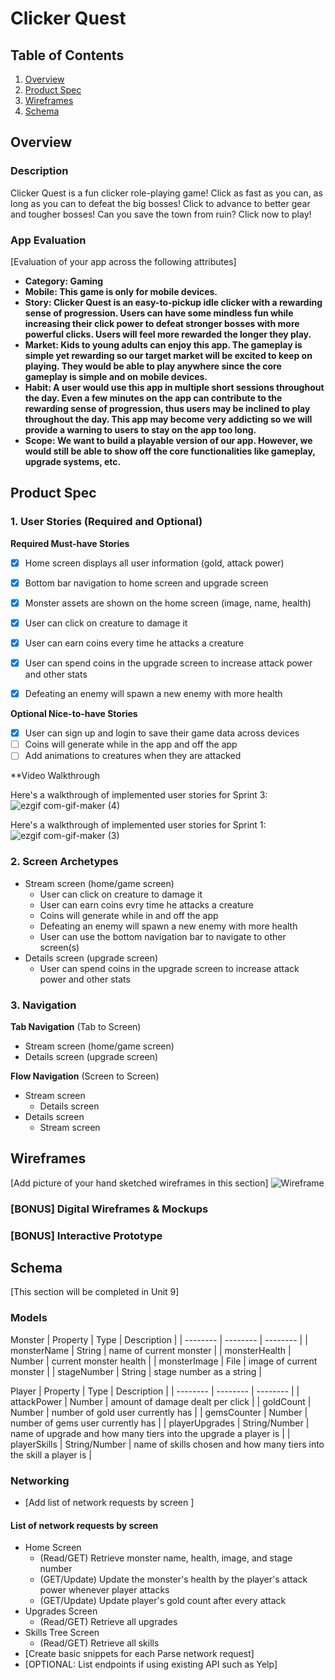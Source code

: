 # Clicker Quest

## Table of Contents
1. [Overview](#Overview)
1. [Product Spec](#Product-Spec)
1. [Wireframes](#Wireframes)
2. [Schema](#Schema)

## Overview
### Description
Clicker Quest is a fun clicker role-playing game! Click as fast as you can, as long as you can to defeat the big bosses! Click to advance to better gear and tougher bosses! Can you save the town from ruin? Click now to play!

### App Evaluation
[Evaluation of your app across the following attributes]
- **Category: Gaming**
- **Mobile: This game is only for mobile devices.**
- **Story: Clicker Quest is an easy-to-pickup idle clicker with a rewarding sense of progression. Users can have some mindless fun while increasing their click power to defeat stronger bosses with more powerful clicks. Users will feel more rewarded the longer they play.**
- **Market: Kids to young adults can enjoy this app. The gameplay is simple yet rewarding so our target market will be excited to keep on playing. They would be able to play anywhere since the core gameplay is simple and on mobile devices.**
- **Habit: A user would use this app in multiple short sessions throughout the day. Even a few minutes on the app can contribute to the rewarding sense of progression, thus users may be inclined to play throughout the day. This app may become very addicting so we will provide a warning to users to stay on the app too long.**
- **Scope: We want to build a playable version of our app. However, we would still be able to show off the core functionalities like gameplay, upgrade systems, etc.**

## Product Spec

### 1. User Stories (Required and Optional)

**Required Must-have Stories**

- [X] Home screen displays all user information (gold, attack power)
- [X] Bottom bar navigation to home screen and upgrade screen
- [x] Monster assets are shown on the home screen (image, name, health)
- [x] User can click on creature to damage it
- [x] User can earn coins every time he attacks a creature
- [x] User can spend coins in the upgrade screen to increase attack power and other stats
- [x] Defeating an enemy will spawn a new enemy with more health 


**Optional Nice-to-have Stories**

- [x] User can sign up and login to save their game data across devices
- [ ] Coins will generate while in the app and off the app
- [ ] Add animations to creatures when they are attacked

**Video Walkthrough

Here's a walkthrough of implemented user stories for Sprint 3:
![ezgif com-gif-maker (4)](https://user-images.githubusercontent.com/81489476/162473244-9ebf6d68-5580-4be0-8e87-a00f30f4f9ed.gif)


Here's a walkthrough of implemented user stories for Sprint 1:
![ezgif com-gif-maker (3)](https://user-images.githubusercontent.com/81489476/160213514-17c9e8f1-2e39-4e2c-97ad-c4a9e19b2c6f.gif)

### 2. Screen Archetypes

* Stream screen (home/game screen)
   * User can click on creature to damage it
   * User can earn coins evry time he attacks a creature
   * Coins will generate while in and off the app
   * Defeating an enemy will spawn a new enemy with more health
   * User can use the bottom navigation bar to navigate to other screen(s)
* Details screen (upgrade screen)
   * User can spend coins in the upgrade screen to increase attack power and other stats

### 3. Navigation

**Tab Navigation** (Tab to Screen)

* Stream screen (home/game screen)
* Details screen (upgrade screen)

**Flow Navigation** (Screen to Screen)

* Stream screen
   * Details screen
* Details screen
   * Stream screen

## Wireframes
[Add picture of your hand sketched wireframes in this section]
![Wireframe](https://user-images.githubusercontent.com/81489476/159105642-2c923f4e-e7f5-4ac5-a9e2-0c9cc331472b.png)


### [BONUS] Digital Wireframes & Mockups

### [BONUS] Interactive Prototype

## Schema 
[This section will be completed in Unit 9]
### Models
Monster
| Property | Type    | Description |
| -------- | -------- | -------- |
| monsterName | String    | name of current monster     |
| monsterHealth | Number    | current monster health     |
| monsterImage | File    | image of current monster     |
| stageNumber | String    | stage number as a string     |

Player
| Property | Type    | Description |
| -------- | -------- | -------- |
| attackPower | Number    | amount of damage dealt per click   |
| goldCount | Number    | number of gold user currently has    |
| gemsCounter | Number    | number of gems user currently has     |
| playerUpgrades | String/Number | name of upgrade and how many tiers into the upgrade a player is     |
| playerSkills | String/Number | name of skills chosen and how many tiers into the skill a player is     |
### Networking
- [Add list of network requests by screen ]
#### List of network requests by screen
   - Home Screen
      - (Read/GET) Retrieve monster name, health, image, and stage number
      - (GET/Update) Update the monster's health by the player's attack power whenever player attacks
      - (GET/Update) Update player's gold count after every attack 
   - Upgrades Screen
      - (Read/GET) Retrieve all upgrades
   - Skills Tree Screen
      - (Read/GET) Retrieve all skills
- [Create basic snippets for each Parse network request]
- [OPTIONAL: List endpoints if using existing API such as Yelp]
